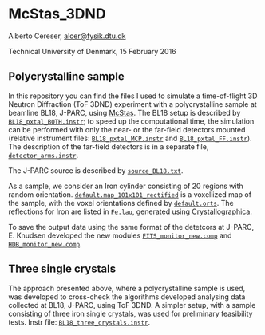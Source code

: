 # McStas_3DND

Alberto Cereser, alcer@fysik.dtu.dk

Technical University of Denmark, 15 February 2016

## Polycrystalline sample

In this repository you can find the files I used to simulate a time-of-flight 3D Neutron Diffraction (ToF 3DND) experiment with a polycrystalline sample at beamline BL18, J-PARC, using [McStas](http://www.mcstas.org/). The BL18 setup is described by [`BL18_pxtal_BOTH.instr`](https://github.com/albusdemens/McStas_3DND/blob/master/BL18_pxtal_BOTH.instr); to speed up the computational time, the simulation can be performed with only the near- or the far-field detectors mounted (relative instrument files: [`BL18_pxtal_MCP.instr`](https://github.com/albusdemens/McStas_3DND/blob/master/BL18_pxtal_MCP.instr) and [`BL18_pxtal_FF.instr`](https://github.com/albusdemens/McStas_3DND/blob/master/BL18_pxtal_FF.instr)). The description of the far-field detectors is in a separate file, [`detector_arms.instr`](https://github.com/albusdemens/McStas_3DND/blob/master/detector_arms.instr).

The J-PARC source is described by [`source_BL18.txt`](https://github.com/albusdemens/McStas_3DND/blob/master/source_BL18.txt).

As a sample, we consider an Iron cylinder consisting of 20 regions with random orientation. [`default.map_101x101_rectified`](https://github.com/albusdemens/McStas_3DND/blob/master/default.map_101x101_rectified) is a voxellized map of the sample, with the voxel orientations defined by [`default.orts`](https://github.com/albusdemens/McStas_3DND/blob/master/default.orts). The reflections for Iron are listed in [`Fe.lau`](https://github.com/albusdemens/McStas_3DND/blob/master/Fe.lau), generated using [Crystallographica](http://www.oxcryo.com/cg/crystallographica/).

To save the output data using the same format of the detetcors at J-PARC, E. Knudsen developed the new modules [`FITS_monitor_new.comp`](https://github.com/albusdemens/McStas_3DND/blob/master/FITS_monitor_new.comp) and [`HDB_monitor_new.comp`](https://github.com/albusdemens/McStas_3DND/blob/master/HDB_monitor_new.comp). 

## Three single crystals

The approach presented above, where a polycrystalline sample is used, was developed to cross-check the algorithms developed analysing data collected at BL18, J-PARC, using ToF 3DND. A simpler setup, with a sample consisting of three iron single crystals, was used for preliminary feasibility tests. Instr file: [`BL18_three_crystals.instr`](https://github.com/albusdemens/McStas_3DND/BL18_three_crystals.instr).
